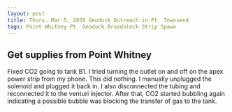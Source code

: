 ```yaml
---
layout: post
title: Thurs. Mar 5, 2020 Geoduck Outreach in Pt. Townsend
tags: Point Whitney Pt. Geoduck Broodstock Strip Spawn
---
```


## Get supplies from Point Whitney
Fixed CO2 going to tank B1. I tried turning the outlet on and off on the apex power strip from my phone. This did nothing. I manually unplugged the solenoid and plugged it back in. I also disconnected the tubing and reconnected it to the venturi injector. After that, CO2 started bubbling again indicating a possible bubble was blocking the transfer of gas to the tank. 